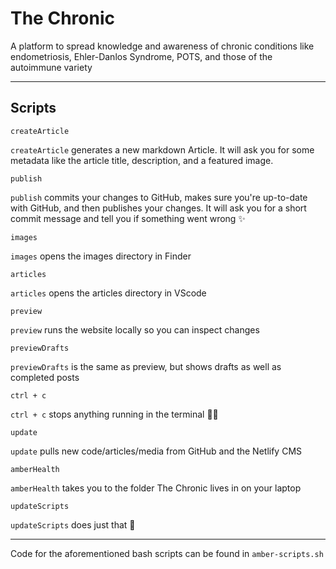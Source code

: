 # The Chronic

A platform to spread knowledge and awareness of chronic conditions like endometriosis, Ehler-Danlos Syndrome, POTS, and those of the autoimmune variety

---

## Scripts
```
createArticle
``` 
`createArticle` generates a new markdown Article. It will ask you for some metadata like the article title, description, and a featured image. 

```
publish
```
`publish` commits your changes to GitHub, makes sure you're up-to-date with GitHub, and then publishes your changes. It will ask you for a short commit message and tell you if something went wrong ✨

```
images
```
`images` opens the images directory in Finder

```
articles
```
`articles` opens the articles directory in VScode

```
preview
```
`preview` runs the website locally so you can inspect changes

```
previewDrafts
```
`previewDrafts` is the same as preview, but shows drafts as well as completed posts

```
ctrl + c
```
`ctrl + c` stops anything running in the terminal 🙅‍♀️

```
update
```
`update` pulls new code/articles/media from GitHub and the Netlify CMS

```
amberHealth
```
`amberHealth` takes you to the folder The Chronic lives in on your laptop
```
updateScripts
```
`updateScripts` does just that 🧙

---

Code for the aforementioned bash scripts can be found in `amber-scripts.sh`
